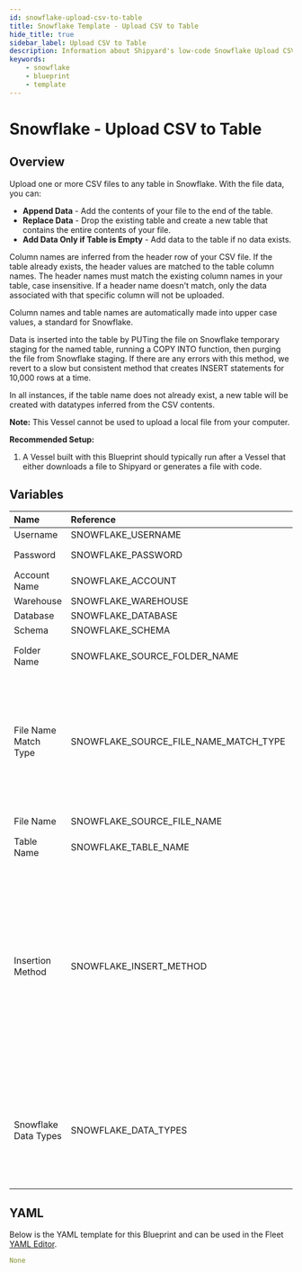 ```yaml
---
id: snowflake-upload-csv-to-table
title: Snowflake Template - Upload CSV to Table
hide_title: true
sidebar_label: Upload CSV to Table
description: Information about Shipyard's low-code Snowflake Upload CSV to Table blueprint. Upload a CSV file to any table in Snowflake. 
keywords:
    - snowflake
    - blueprint
    - template
---
```


# Snowflake - Upload CSV to Table

## Overview
Upload one or more CSV files to any table in Snowflake. With the file data, you can:
- **Append Data** - Add the contents of your file to the end of the table.
- **Replace Data** - Drop the existing table and create a new table that contains the entire contents of your file.
- **Add Data Only if Table is Empty** - Add data to the table if no data exists.

Column names are inferred from the header row of your CSV file. If the table already exists, the header values are matched to the table column names. The header names must match the existing column names in your table, case insensitive. If a header name doesn't match, only the data associated with that specific column will not be uploaded.

Column names and table names are automatically made into upper case values, a standard for Snowflake.

Data is inserted into the table by PUTing the file on Snowflake temporary staging for the named table, running a COPY INTO function, then purging the file from Snowflake staging. If there are any errors with this method, we revert to a slow but consistent method that creates INSERT statements for 10,000 rows at a time.

In all instances, if the table name does not already exist, a new table will be created with datatypes inferred from the CSV contents.

**Note:** This Vessel cannot be used to upload a local file from your computer.

**Recommended Setup:**

1. A Vessel built with this Blueprint should typically run after a Vessel that either downloads a file to Shipyard or generates a file with code. 

## Variables

| Name | Reference | Type | Required | Default | Options | Description |
|:-----|:----------|:-----|:---------|:--------|:--------|:------------|
| Username | SNOWFLAKE_USERNAME  | Alphanumeric |:white_check_mark: | - | - |  |
| Password | SNOWFLAKE_PASSWORD  | Password |:white_check_mark: | - | - | Password for the provided username |
| Account Name | SNOWFLAKE_ACCOUNT  | Alphanumeric |:white_check_mark: | - | - |  |
| Warehouse | SNOWFLAKE_WAREHOUSE  | Alphanumeric |:heavy_minus_sign: | - | - |  |
| Database | SNOWFLAKE_DATABASE  | Alphanumeric |:white_check_mark: | - | - |  |
| Schema | SNOWFLAKE_SCHEMA  | Alphanumeric |:heavy_minus_sign: | - | - |  |
| Folder Name | SNOWFLAKE_SOURCE_FOLDER_NAME  | Alphanumeric |:heavy_minus_sign: | - | - | Folder where the file to upload can be found. Leaving blank will search in the current working directory. |
| File Name Match Type | SNOWFLAKE_SOURCE_FILE_NAME_MATCH_TYPE  | Select |:white_check_mark: | exact_match | Exact Match: `exact_match`<br></br><br></br>Regex Match: `regex_match`<br></br><br></br> | Determines if the text in "File Name" will match to one or multiple files. |
| File Name | SNOWFLAKE_SOURCE_FILE_NAME  | Alphanumeric |:white_check_mark: | - | - | Name of the file to upload to the specified table |
| Table Name | SNOWFLAKE_TABLE_NAME  | Alphanumeric |:white_check_mark: | - | - | Name of the table where you want data inserted |
| Insertion Method | SNOWFLAKE_INSERT_METHOD  | Select |:white_check_mark: | append | Append Data: `append`<br></br><br></br>Replace Data: `replace`<br></br><br></br>Add Data Only if Table is Empty: `fail`<br></br><br></br> | Determines how the data in your file will be added to the table |
| Snowflake Data Types | SNOWFLAKE_DATA_TYPES  | Alphanumeric |:heavy_minus_sign: | - | - | The option to declare the Snowflake datatypes. The input needs to be similar to a list of lists, which will be used to form a CREATE OR REPLACE TABLE statement. For more information on Snowflake data types, visit https://docs.snowflake.com/en/sql-reference/intro-summary-data-types.html |

## YAML
Below is the YAML template for this Blueprint and can be used in the Fleet [YAML Editor](../../reference/fleets/yaml-editor.md).
```yaml
None
```
